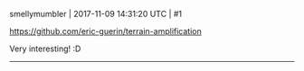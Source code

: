 smellymumbler | 2017-11-09 14:31:20 UTC | #1

https://github.com/eric-guerin/terrain-amplification

Very interesting! :D

-------------------------

